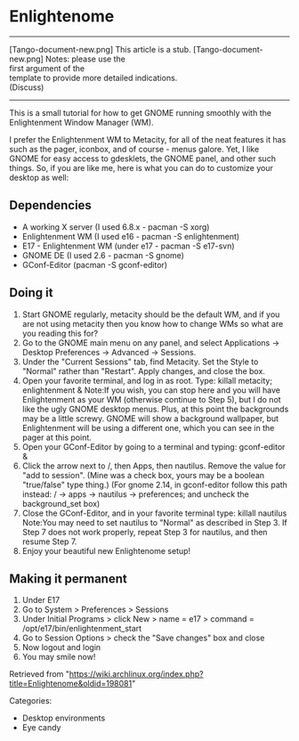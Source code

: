 Enlightenome
============

  

  ------------------------ ------------------------ ------------------------
  [Tango-document-new.png] This article is a stub.  [Tango-document-new.png]
                           Notes: please use the    
                           first argument of the    
                           template to provide more 
                           detailed indications.    
                           (Discuss)                
  ------------------------ ------------------------ ------------------------

This is a small tutorial for how to get GNOME running smoothly with the
Enlightenment Window Manager (WM).

I prefer the Enlightenment WM to Metacity, for all of the neat features
it has such as the pager, iconbox, and of course - menus galore. Yet, I
like GNOME for easy access to gdesklets, the GNOME panel, and other such
things. So, if you are like me, here is what you can do to customize
your desktop as well:

Dependencies
------------

-   A working X server (I used 6.8.x - pacman -S xorg)
-   Enlightenment WM (I used e16 - pacman -S enlightenment)
-   E17 - Enlightenment WM (under e17 - pacman -S e17-svn)
-   GNOME DE (I used 2.6 - pacman -S gnome)
-   GConf-Editor (pacman -S gconf-editor)

Doing it
--------

1.  Start GNOME regularly, metacity should be the default WM, and if you
    are not using metacity then you know how to change WMs so what are
    you reading this for?
2.  Go to the GNOME main menu on any panel, and select Applications ->
    Desktop Preferences -> Advanced -> Sessions.
3.  Under the "Current Sessions" tab, find Metacity. Set the Style to
    "Normal" rather than "Restart". Apply changes, and close the box.
4.  Open your favorite terminal, and log in as root. Type:
    killall metacity; enlightenment &
    Note:If you wish, you can stop here and you will have Enlightenment
    as your WM (otherwise continue to Step 5), but I do not like the
    ugly GNOME desktop menus. Plus, at this point the backgrounds may be
    a little screwy. GNOME will show a background wallpaper, but
    Enlightenment will be using a different one, which you can see in
    the pager at this point.
5.  Open your GConf-Editor by going to a terminal and typing:
    gconf-editor &
6.  Click the arrow next to /, then Apps, then nautilus. Remove the
    value for "add to session". (Mine was a check box, yours may be a
    boolean "true/false" type thing.) (For gnome 2.14, in gconf-editor
    follow this path instead: / -> apps -> nautilus -> preferences; and
    uncheck the background_set box)
7.  Close the GConf-Editor, and in your favorite terminal type:
    killall nautilus
    Note:You may need to set nautilus to "Normal" as described in Step
    3. If Step 7 does not work properly, repeat Step 3 for nautilus, and
    then resume Step 7.
8.  Enjoy your beautiful new Enlightenome setup!

Making it permanent
-------------------

1.  Under E17
2.  Go to System > Preferences > Sessions
3.  Under Initial Programs > click New > name = e17 > command =
    /opt/e17/bin/enlightenment_start
4.  Go to Session Options > check the "Save changes" box and close
5.  Now logout and login
6.  You may smile now!

Retrieved from
"https://wiki.archlinux.org/index.php?title=Enlightenome&oldid=198081"

Categories:

-   Desktop environments
-   Eye candy
